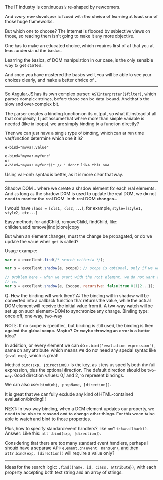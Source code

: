 The IT industry is continuously re-shaped by newcomers.

And every new developer is faced with the choice of learning at least one of those huge frameworks.

But which one to choose? The Internet is flooded by subjective views on those, so reading them isn't
going to make it any more objective.

One has to make an educated choice, which requires first of all that you at least understand the basics.

Learning the basics, of DOM manipulation in our case, is the only sensible way to get started.

And once you have mastered the basics well, you will be able to see your choices clearly, and make
a better choice of ...

---

So Angular.JS has its own complex parser: `ASTInterpreter($filter)`, which parses complex strings,
before those can be data-bound. And that's the slow and over-complex bit.

The parser creates a binding function on its output, so what if, instead of all that complexity,
I just assume that where more than simple variable is needed (like in loops), we are simply
binding to a function directly?

Then we can just have a single type of binding, which can at run time var/function determine which
one it is?

```html
e-bind="myvar.value"

e-bind="myvar.myfunc"
or
e-bind="myvar.myfunc()" // i don't like this one
```

Using var-only syntax is better, as it is more clear that way.

---

Shadow DOM... where we create a shadow element for each real elements. And as long as the shadow DOM is
used to update the real DOM, we do not need to monitor the real DOM. In th real DOM changes...

I would have `class = [cls1, cls2,...]`, for example, `style=[style1, style2, etc...]`

Easy methods for addChild, removeChild, findChild, like: children.add|remove|find|clone|copy

But when an element changes, must the change be propagated, or do we update the value when `get` is called?

Usage example:

```js
var e = excellent.find(/* search criteria */);

var s = excellent.shadow(e, scope); // scope is optional, only if we want to use evaluations inside the element.

// problem here - when we start with the root element, we do not want recursion!
// so:
var s = excellent.shadow(e, {scope, recursive: false|true|0|1|2...});
```

Q: How the binding will work then?
A: The binding within shadow will be converted into a callback function that returns the value,
   while the actual DOM element will receive the initial value from it.
   A two-way watch will be set up on such element+DOM to synchronize any change.
   Binding type: once-off, one-way, two-way

NOTE: If no scope is specified, but binding is still used, the binding is then against the global scope.
      Maybe? Or maybe throwing an error is a better idea?

In addition, on every element we can do `e.bind('evaluation expression')`, same on any attribute, which means
we do not need any special syntax like `{eval exp}`, which is great!

Method `bind(exp, [direction])` is the key, as it lets us specify both the full expression, plus the optional
direction. The default direction should be `two-way`. Good direction values: 0,1 and 2, to represent bindings.

We can also use: `bind(obj, propName, [direction])`.

It is great that we can fully exclude any kind of HTML-contained evaluation/binding!!!

NEXT: In two-way binding, when a DOM element updates our property, we need to be able to respond and to change
other things. For this ween to be able to watch and bind to those properties.

Plus, how to specify standard event handlers?, like `onClick=callback()`. Answer: Like this:
`attr.bind(exp, [direction])`.

Considering that there are too many standard event handlers, perhaps I should have a separate API:
`element.on(event, handler)`, and then `attr.bind(exp, [direction])` will require a value only?

---

Ideas for the search logic: `.find({name, id, class, attribute})`, with each property accepting both
text string and an array of strings.
